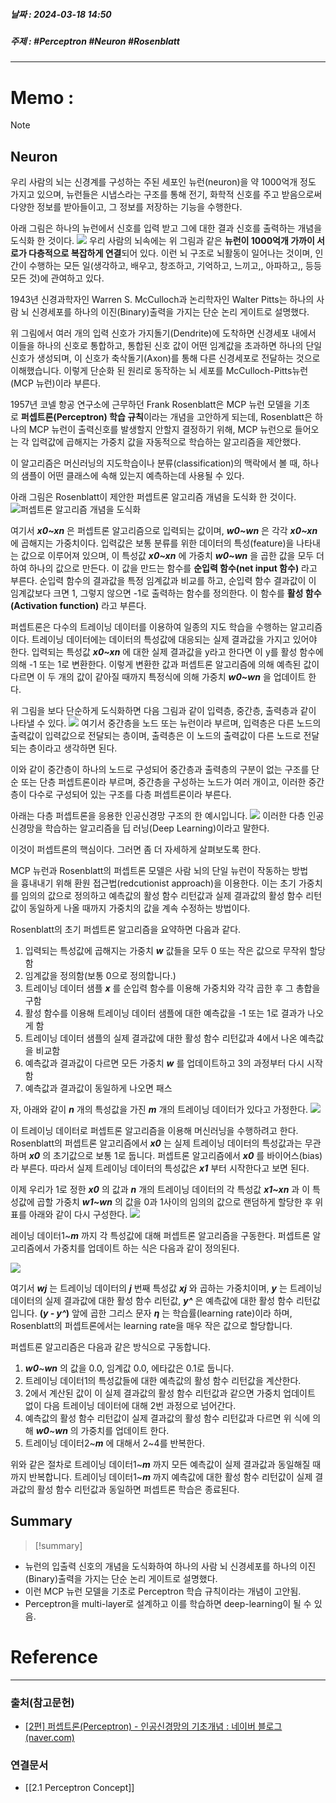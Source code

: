 ##### 날짜 : 2024-03-18 14:50
##### 주제 : #Perceptron #Neuron #Rosenblatt
---
# Memo :
>[!note]

## Neuron
우리 사람의 뇌는 신경계를 구성하는 주된 세포인 뉴런(neuron)을 약 1000억개 정도 가지고 있으며, 뉴런들은 시냅스라는 구조를 통해 전기, 화학적 신호를 주고 받음으로써 다양한 정보를 받아들이고, 그 정보를 저장하는 기능을 수행한다.

아래 그림은 하나의 뉴런에서 신호를 입력 받고 그에 대한 결과 신호를 출력하는 개념을 도식화 한 것이다.
![](https://i.imgur.com/HJTkTcf.png)
우리 사람의 뇌속에는 위 그림과 같은 **뉴런이 1000억개 가까이 서로가 다층적으로 복잡하게 연결**되어 있다. 이런 뇌 구조로 뇌활동이 일어나는 것이며, 인간이 수행하는 모든 일(생각하고, 배우고, 창조하고, 기억하고, 느끼고,, 아파하고,, 등등 모든 것)에 관여하고 있다.

1943년 신경과학자인 Warren S. McCulloch과 논리학자인 Walter Pitts는 하나의 사람 뇌 신경세포를 하나의 이진(Binary)출력을 가지는 단순 논리 게이트로 설명했다.

위 그림에서 여러 개의 입력 신호가 가지돌기(Dendrite)에 도착하면 신경세포 내에서 이들을 하나의 신호로 통합하고, 통합된 신호 값이 어떤 임계값을 초과하면 하나의 단일 신호가 생성되며, 이 신호가 축삭돌기(Axon)를 통해 다른 신경세포로 전달하는 것으로 이해했습니다. 이렇게 단순화 된 원리로 동작하는 뇌 세포를 McCulloch-Pitts뉴런(MCP 뉴런)이라 부른다.

1957년 코넬 항공 연구소에 근무하던 Frank Rosenblatt은 MCP 뉴런 모델을 기초로 **퍼셉트론(Perceptron) 학습 규칙**이라는 개념을 고안하게 되는데, Rosenblatt은 하나의 MCP 뉴런이 출력신호를 발생할지 안할지 결정하기 위해, MCP 뉴런으로 들어오는 각 입력값에 곱해지는 가중치 값을 자동적으로 학습하는 알고리즘을 제안했다.

​이 알고리즘은 머신러닝의 지도학습이나 분류(classification)의 맥락에서 볼 때, 하나의 샘플이 어떤 클래스에 속해 있는지 예측하는데 사용될 수 있다.

아래 그림은 Rosenblatt이 제안한 퍼셉트론 알고리즘 개념을 도식화 한 것이다.
![퍼셉트론 알고리즘 개념을 도식화](https://i.imgur.com/wAGssBX.png)

여기서 **_x0~xn_** 은 퍼셉트론 알고리즘으로 입력되는 값이며, **_w0~wn_** 은 각각 **_x0~xn_** 에 곱해지는 가중치이다. 입력값은 보통 분류를 위한 데이터의 특성(feature)을 나타내는 값으로 이루어져 있으며, 이 특성값 **_x0~xn_** 에 가중치 **_w0~wn_** 을 곱한 값을 모두 더하여 하나의 값으로 만든다. 이 값을 만드는 함수를 **순입력 함수(net input 함수)** 라고 부른다. 순입력 함수의 결과값을 특정 임계값과 비교를 하고, 순입력 함수 결과값이 이 임계값보다 크면 1, 그렇지 않으면 -1로 출력하는 함수를 정의한다. 이 함수를 **활성 함수(Activation function)** 라고 부른다.

퍼셉트론은 다수의 트레이닝 데이터를 이용하여 일종의 지도 학습을 수행하는 알고리즘이다. 트레이닝 데이터에는 데이터의 특성값에 대응되는 실제 결과값을 가지고 있어야 한다. 입력되는 특성값 **_x0~xn_** 에 대한 실제 결과값을 y라고 한다면 이 y를 활성 함수에 의해 -1 또는 1로 변환한다. 이렇게 변환한 값과 퍼셉트론 알고리즘에 의해 예측된 값이 다르면 이 두 개의 값이 같아질 때까지 특정식에 의해 가중치 **_w0~wn_** 을 업데이트 한다.

위 그림을 보다 단순하게 도식화하면 다음 그림과 같이 입력층, 중간층, 출력층과 같이 나타낼 수 있다.
![](https://i.imgur.com/yTSk4RC.png)
여기서 중간층을 노드 또는 뉴런이라 부르며, 입력층은 다른 노드의 출력값이 입력값으로 전달되는 층이며, 출력층은 이 노드의 출력값이 다른 노드로 전달되는 층이라고 생각하면 된다.

이와 같이 중간층이 하나의 노드로 구성되어 중간층과 출력층의 구분이 없는 구조를 단순 또는 단층 퍼셉트론이라 부르며, 중간층을 구성하는 노드가 여러 개이고, 이러한 중간층이 다수로 구성되어 있는 구조를 다층 퍼셉트론이라 부른다.

아래는 다층 퍼셉트론을 응용한 인공신경망 구조의 한 예시입니다.
![](https://i.imgur.com/ogOmkPi.png)
이러한 다층 인공신경망을 학습하는 알고리즘을 딥 러닝(Deep Learning)이라고 말한다.

이것이 퍼셉트론의 핵심이다. 그러면 좀 더 자세하게 살펴보도록 한다.

MCP 뉴런과 Rosenblatt의 퍼셉트론 모델은 사람 뇌의 단일 뉴런이 작동하는 방법을 흉내내기 위해 환원 접근법(redcutionist approach)을 이용한다. 이는 초기 가중치를 임의의 값으로 정의하고 예측값의 활성 함수 리턴값과 실제 결과값의 활성 함수 리턴값이 동일하게 나올 때까지 가중치의 값을 계속 수정하는 방법이다.

Rosenblatt의 초기 퍼셉트론 알고리즘을 요약하면 다음과 같다.

1. 입력되는 특성값에 곱해지는 가중치 **_w_** 값들을 모두 0 또는 작은 값으로 무작위 할당함
2. 임계값을 정의함(보통 0으로 정의합니다.)
3. 트레이닝 데이터 샘플 **_x_** 를 순입력 함수를 이용해 가중치와 각각 곱한 후 그 총합을 구함
4. 활성 함수를 이용해 트레이닝 데이터 샘플에 대한 예측값을 -1 또는 1로 결과가 나오게 함
5. 트레이닝 데이터 샘플의 실제 결과값에 대한 활성 함수 리턴값과 4에서 나온 예측값을 비교함
6. 예측값과 결과값이 다르면 모든 가중치 **_w_** 를 업데이트하고 3의 과정부터 다시 시작함
7. 예측값과 결과값이 동일하게 나오면 패스

자, 아래와 같이 **_n_** 개의 특성값을 가진 **_m_** 개의 트레이닝 데이터가 있다고 가정한다.
![](https://i.imgur.com/buqTj6n.png)

이 트레이닝 데이터로 퍼셉트론 알고리즘을 이용해 머신러닝을 수행하려고 한다. Rosenblatt의 퍼셉트론 알고리즘에서 **_x0_** 는 실제 트레이닝 데이터의 특성값과는 무관하며 **_x0_** 의 초기값으로 보통 1로 둡니다. 퍼셉트론 알고리즘에서 **_x0_** 를 바이어스(bias)라 부른다. 따라서 실제 트레이닝 데이터의 특성값은 **_x1_** 부터 시작한다고 보면 된다.

이제 우리가 1로 정한 **_x0_** 의 값과 **_n_** 개의 트레이닝 데이터의 각 특성값 **_x1~xn_** 과 이 특성값에 곱할 가중치 **_w1~wn_** 의 값을 0과 1사이의 임의의 값으로 랜덤하게 할당한 후 위 표를 아래와 같이 다시 구성한다.
![](https://i.imgur.com/TM5js62.png)

레이닝 데이터1~**_m_** 까지 각 특성값에 대해 퍼셉트론 알고리즘을 구동한다. 퍼셉트론 알고리즘에서 가중치를 업데이트 하는 식은 다음과 같이 정의된다.

![](https://blogfiles.pstatic.net/MjAxNzAzMDRfMjMw/MDAxNDg4NjAyNzA3OTQ1.x2jNmZwbFAUC1nRfSbUfGiLJuJY8G4XhnB9SmyKFtYcg.YRrgjWsEoX0rrkwDmpuNA89yn-DUKGGsXHc047HCeT0g.PNG.samsjang/%EC%BA%A1%EC%B2%983.PNG?type=w2)

여기서 **_wj_** 는 트레이닝 데이터의 **_j_** 번째 특성값 **_xj_** 와 곱하는 가중치이며, **_y_** 는 트레이닝 데이터의 실제 결과값에 대한 활성 함수 리턴값, **_y^_** 은 예측값에 대한 활성 함수 리턴값입니다. **(_y - y^_)** 앞에 곱한 그리스 문자 **_η_** 는 학습률(learning rate)이라 하며, Rosenblatt의 퍼셉트론에서는 learning rate을 매우 작은 값으로 할당합니다.

퍼셉트론 알고리즘은 다음과 같은 방식으로 구동합니다.

1. **_​w0_**~**_wn_** 의 값을 0.0, 임계값 0.0, 에타값은 0.1로 둡니다.
2. 트레이닝 데이터1의 특성값들에 대한 예측값의 활성 함수 리턴값을 계산한다.
3. 2에서 계산된 값이 이 실제 결과값의 활성 함수 리턴값과 같으면 가중치 업데이트 없이 다음 트레이닝 데이터에 대해 2번 과정으로 넘어간다.
4. 예측값의 활성 함수 리턴값이 실제 결과값의 활성 함수 리턴값과 다르면 위 식에 의해 **_w0_**~**_wn_** 의 가중치를 업데이트 한다. 
5. 트레이닝 데이터2~**_m_** 에 대해서 2~4를 반복한다.

위와 같은 절차로 트레이닝 데이터1~**_m_** 까지 모든 예측값이 실제 결과값과 동일해질 때까지 반복합니다. 트레이닝 데이터1~**_m_** 까지 예측값에 대한 활성 함수 리턴값이 실제 결과값의 활성 함수 리턴값과 동일하면 퍼셉트론 학습은 종료된다.
## Summary
>[!summary]
- 뉴런의 입출력 신호의 개념을 도식화하여  하나의 사람 뇌 신경세포를 하나의 이진(Binary)출력을 가지는 단순 논리 게이트로 설명했다.
- 이런 MCP 뉴런 모델을 기초로 Perceptron 학습 규칙이라는 개념이 고안됨.
- Perceptron을 multi-layer로 설계하고 이를 학습하면 deep-learning이 될 수 있음. 
# Reference
---
### 출처(참고문헌)
- [[2편] 퍼셉트론(Perceptron) - 인공신경망의 기초개념 : 네이버 블로그 (naver.com)](https://blog.naver.com/PostView.naver?blogId=samsjang&logNo=220948258166&parentCategoryNo=&categoryNo=87&viewDate=&isShowPopularPosts=false&from=postView)
### 연결문서
- [[2.1 Perceptron Concept]]